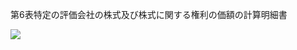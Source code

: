 第6表特定の評価会社の株式及び株式に関する権利の価額の計算明細書

![](https://www.nta.go.jp/tmp/7fda12a3-992c-41bd-a0d2-127e6553bd31/images/82e6dc936225f09a8bada957c36beaac59593920f34a7ec92143916c1175d4b8.jpg)